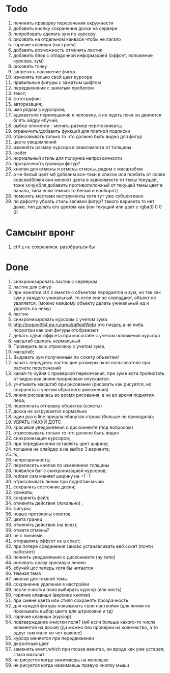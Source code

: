 # Todo

1.  починить проверку пересечения окружности
2.  добавить кнопку сохранения доски на сервере
3.  попробовать сделать зум по курсору
4.  рисовать на отдельном канвасе чтобы не лагало
6.  горячие клавиши (настроек)
7.  добавить возможность отменять ластик
8.  добавить блок с отладочной информацией (оффсет, положение курсора, зум)
9.  рисовать точку
10. запретить наложение фигур
11. изменять только свой цвет курсора
12. правильные фигуры с зажатым шифтом
13. передвижение с зажатым пробелом
14. текст;
15. фотографии;
16. авторизация;
17. имя рядом с курсором;
18. адекватное перемещение к человеку, а не ждать пока он двинется блять айдру ебучий;
19. выбор элемента - менять размер перетаскивать;
20. ограничить/добавить функций для платной подписки
21. отрисовывать только то что должно быть видно для фигур
22. цвета уведомлений
23. изменять размер курсора в зависимости от толщины
24. loader
25. нормальный стиль для ползунка непрозрачности
26. прозрачность границы фигур?
27. кнопки для отмены и отмены отмены, рядом с масштабом
28. а че белый цвет мб добавим все-таки в список или поебать от слова совсем(бляяя они меняют цвета в зависимости от темы текущей, тоже хочу)(бля добавить противоположный от текущей темы цвет в начало, типа если темная то белый и наоборот)
29. поменять местами инструменты хотя тут уже субъективно
30. по дефолту убрать стиль заливки фигур? такого варианта то нет даже, тип делать его цветом как фон текущий или цвет с rgba(0 0 0 0)

# Самсынг вронг

1. ctrl z не сохранился. разобраться бы

# Done

1.  синхронизировать ластик с сервером
2.  ластик для фигур
3.  при нажатии ctrl z вместе с объектом передается и зум, но так как зум у каждого уникальный, то если они не совпадают, объект не удаляется. (можно каждому объекту делать уникальный ид и удалять по нему)
4.  ластик
5.  синхронизировать курсоры с учетом зума.
6.  http://popov654.pp.ru/qreal/qRealWeb/ это пиздец а не либа. посмотри как они фигуры отображают.
7.  делать сдвиг оффсета при масштабе с учетом положения курсора
8.  масштаб сделать нормальный
9.  Проверить всю отрисовку с учетом зума.
10. масштаб;
11. Выдавать зум полученным по сокету объектам!
12. начать передавть настоящие размеры окна пользователя при расчете пересечений
13. какая-то хуйня с проверкой пересечения, при зуме ести пролистать от видно как линия прорисовки опускается.
14. учитывать масштаб при рисовании (рисовать как рисуется, но сохранять с учетом обратного умножения)
15. линия рисовалась во время рисования, а не во время поднятия пера;
16. переписать отправку объектов (сокеты)
17. доска не загружается нормально
18. один раз в line пришла ебанутая строка (больше не приходила);
19. УБРАТЬ НАХУЙ ДОТС
20. красивое уведомления о дисконнекте (под вопросом)
21. отрисовывать только то что должно быть видно
22. синхронизация курсоров;
23. при передвижении оставлять цвет ширину;
24. толщина не слайдер а на выбор 3 варианта;
25. ts;
26. непрозрачность;
27. переписать кнопки по изменению толщины
28. появился баг с синхронизацией курсоров;
29. redraw сам меняет ширину на +1 -1
30. отрисовывать линии при поднятии мыши
31. сохранять состояние доски;
32. комнаты;
33. сохранять файл;
34. отменять действия (локально) ;
35. фигуры;
36. новые протоколы сокетов
37. цвета границ
38. отменять действия (на всех);
39. отмета отмены?
40. че с линиями
41. отправлять оффсет не в сокет;
42. при потере соединения заново устанавливать веб сокет (почти работает)
43. починть уведомления о дисконнекте (ну типо)
44. рисовать сразу красивую линию
45. ебучий цсс теперь хотя бы читается
46. темная тема
47. иконки для темной темы
48. сохранение удаление в настройки
49. после очистки поля выбирать курсор (или кисть)
50. горячие клавиши (верхние кнопки)
51. при смене цвета или стиля сохранять прозрачность
52. для каждой фигуры показывать свои настройки (для линии не показывать выбор цвета для штриховки и тд)
53. горячие клавиши (курсор)
54. подтверждение очистки поля? (мб если больше какого-то числа элементов на доске) (да можно без проверки на количество, а то вдруг там мало но чет важное)
55. курсор меняется при передвижении
56. дефолтный цвет
57. заменить event.which при mouse евентах, он вроде как уже устарел, глаза мазолит
58. не рисуется когда зажимаешь на менюшке
59. не рисуется когда нажимаешь правую кнопку мыши
